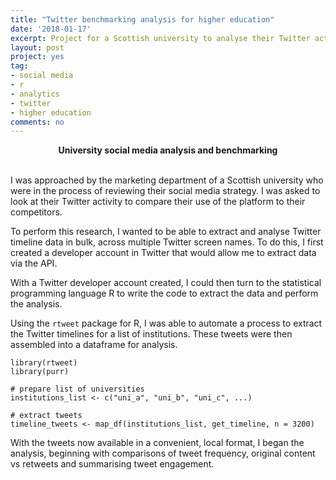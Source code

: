 ```yaml
---
title: "Twitter benchmarking analysis for higher education"
date: '2018-01-17'
excerpt: Project for a Scottish university to analyse their Twitter activity and engagement
layout: post
project: yes
tag:
- social media
- r
- analytics
- twitter
- higher education
comments: no
---
```


<center><strong>University social media analysis and benchmarking</strong></center>

<br>

I was approached by the marketing department of a Scottish university who were in the process of reviewing their social media strategy. I was asked to look at their Twitter activity to compare their use of the platform to their competitors.

To perform this research, I wanted to be able to extract and analyse Twitter timeline data in bulk, across multiple Twitter screen names. To do this, I first created a developer account in Twitter that would allow me to extract data via the API.

With a Twitter developer account created, I could then turn to the statistical programming language R to write the code to extract the data and perform the analysis.

Using the `rtweet` package for R, I was able to automate a process to extract the Twitter timelines for a list of institutions. These tweets were then assembled into a dataframe for analysis.

```
library(rtweet)
library(purr)

# prepare list of universities
institutions_list <- c("uni_a", "uni_b", "uni_c", ...)

# extract tweets
timeline_tweets <- map_df(institutions_list, get_timeline, n = 3200)

```

With the tweets now available in a convenient, local format, I began the analysis, beginning with comparisons of tweet frequency, original content vs retweets and summarising tweet engagement.


